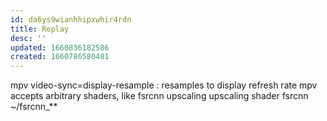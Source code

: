 ```yaml
---
id: da6ys9wianhhipxwhir4rdn
title: Replay
desc: ''
updated: 1660836182586
created: 1660786580481
---
```


mpv
video-sync=display-resample
  : resamples to display refresh rate
mpv accepts arbitrary shaders, like fsrcnn upscaling
  upscaling shader fsrcnn ~/fsrcnn_**